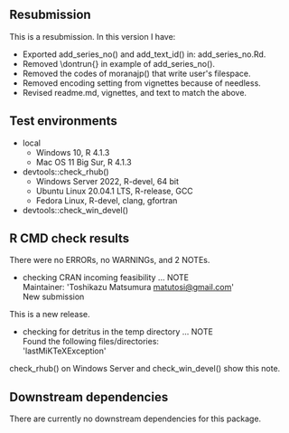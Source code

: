 ## Resubmission

This is a resubmission. In this version I have:

* Exported add_series_no() and add_text_id() in: add_series_no.Rd.
* Removed \dontrun{} in example of add_series_no().
* Removed the codes of moranajp() that write user's filespace.
* Removed encoding setting from vignettes because of needless.
* Revised readme.md, vignettes, and text to match the above.

## Test environments

* local
    * Windows 10, R 4.1.3
    * Mac OS 11 Big Sur, R 4.1.3
* devtools::check_rhub()
    * Windows Server 2022, R-devel, 64 bit
    * Ubuntu Linux 20.04.1 LTS, R-release, GCC
    * Fedora Linux, R-devel, clang, gfortran
*  devtools::check_win_devel()

## R CMD check results

There were no ERRORs, no WARNINGs, and 2 NOTEs.

* checking CRAN incoming feasibility ... NOTE   
  Maintainer: 'Toshikazu Matsumura <matutosi@gmail.com>'   
  New submission

This is a new release.

* checking for detritus in the temp directory ... NOTE   
  Found the following files/directories:   
    'lastMiKTeXException'   

check_rhub() on Windows Server and check_win_devel() show this note. 

## Downstream dependencies

There are currently no downstream dependencies for this package.

